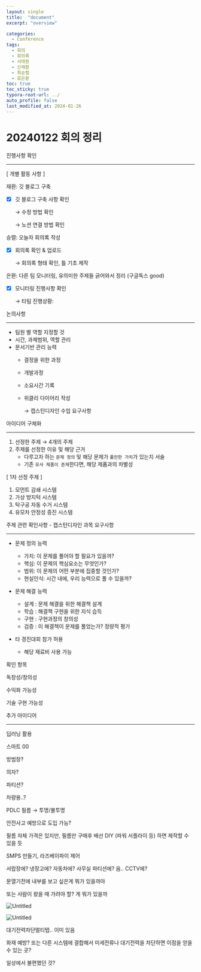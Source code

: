 ```yaml
---
layout: single
title:  "document"
excerpt: "overview"

categories:
  - Conference
tags:
  - 회의
  - 회의록
  - 서태원
  - 신재환
  - 최승렬
  - 류은환
toc: true
toc_sticky: true
typora-root-url: ../
auto_profile: false
last_modified_at: 2024-01-26 
---
```


# 20240122 회의 정리

진행사항 확인

---

[ 개별 활동 사항 ] 

재환: 깃 블로그 구축

- [x]  깃 블로그 구축 사항 확인
    
    → 수정 방법 확인
    
    → 노션 연결 방법 확인
    

승렬: 오늘자 회의록 작성

- [x]  회의록 확인 & 업로드
    
    → 회의록 형태 확인, 틀 기초 제작
    

은환: 다른 팀 모니터링, 유의미한 주제들 긁어와서 정리 (구글독스 good)

- [x]  모니터링 진행사항 확인
    
    → 타팀 진행상황: 

논의사항

---

- 팀원 별 역할 지정할 것
- 시간, 과제범위, 역할 관리
- 문서기반 관리 능력
    - 결정을 위한 과정
    - 개발과정
    - 소요시간 기록
    - 위클리 다이어리 작성
        
        → 캡스턴디자인 수업 요구사항
        

아이디어 구체화

---

1. 선정한 주제 → 4개의 주제
2. 주제를 선정한 이유 및 해당 근거
    - 다루고자 하는 `문제 정의` 및 해당 문제가 `풀만한 가치`가 있는지 서술
    - 기존 `유사 제품이 존재`한다면, 해당 제품과의 차별성

[ 1차 선정 주제 ] 

1. 모먼트 감쇄 시스템
2. 가상 방지턱 시스템
3. 탁구공 자동 수거 시스템
4. 유모차 안정성 증진 시스템

주제 관련 확인사항 - 캡스턴디자인 과목 요구사항

---

- 문제 정의 능력
    - 가치: 이 문제를 풀어야 할 필요가 있을까?
    - 핵심: 이 문제의 핵심요소는 무엇인가?
    - 범위: 이 문제의 어떤 부분에 집중할 것인가?
    - 현실인식: 시간 내에, 우리 능력으로 풀 수 있을까?

- 문제 해결 능력
    - 설계 : 문제 해결을 위한 해결책 설계
    - 학습 : 해결책 구현을 위한 지식 습득
    - 구현 : 구현과정의 창의성
    - 검증 : 이 해결책이 문제를 풀었는가? 정량적 평가

- 타 경진대회 참가 허용
    - 해당 재료비 사용 가능

확인 항목

독창성/창의성

수익화 가능성

기술 구현 가능성

추가 아이디어

---

딥러닝 활용

스마트 00

방범창?

의자?

파티션?

차량용..?

PDLC 필름 → 투명/불투명

안전사고 예방으로 도입 가능?

필름 자체 가격은 있지만, 필름만 구매후 배선 DIY (파워 서플라이 등) 하면 제작할 수 있을 듯

SMPS 만들기, 라즈베이파이 제어

서랍장에? 냉장고에? 자동차에? 사무실 파티션에? 음.. CCTV에?

문열기전에 내부를 보고 싶은게 뭐가 있을까아

또는 사람이 왔을 때 가려야 할? 게 뭐가 있을까

![Untitled](20240122%20%E1%84%92%E1%85%AC%E1%84%8B%E1%85%B4%20%E1%84%8C%E1%85%A5%E1%86%BC%E1%84%85%E1%85%B5%20bcfeabd0e024445db1887f12b8fa8713/Untitled.png)

![Untitled](20240122%20%E1%84%92%E1%85%AC%E1%84%8B%E1%85%B4%20%E1%84%8C%E1%85%A5%E1%86%BC%E1%84%85%E1%85%B5%20bcfeabd0e024445db1887f12b8fa8713/Untitled%201.png)

대기전력차단멀티탭.. 이미 있음

화재 예방? 또는 다른 시스템에 결합해서 미세전류나 대기전력을 차단하면 이점을 얻을 수 있는 곳?

일상에서 불편했던 것?
